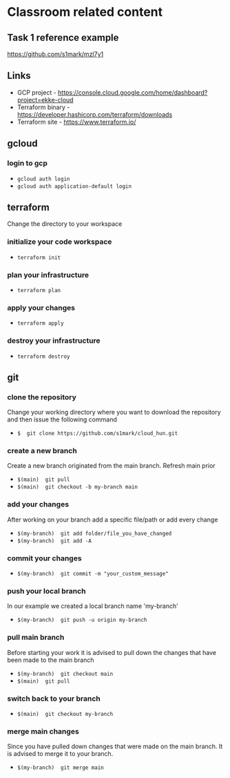 # Classroom related content

## Task 1 reference example
https://github.com/s1mark/mzl7y1

## Links 
* GCP project - https://console.cloud.google.com/home/dashboard?project=ekke-cloud
* Terraform binary - https://developer.hashicorp.com/terraform/downloads
* Terraform site - https://www.terraform.io/

## gcloud
### login to gcp
* `gcloud auth login`
* `gcloud auth application-default login`

## terraform
Change the directory to your workspace
### initialize your code workspace
* `terraform init`
### plan your infrastructure
* `terraform plan`
### apply your changes
* `terraform apply`
### destroy your infrastructure
* `terraform destroy`

## git
### clone the repository
Change your working directory where you want to download the repository and then issue the following command
* `$  git clone https://github.com/s1mark/cloud_hun.git`
### create a new branch
Create a new branch originated from the main branch. Refresh main prior
* `$(main)  git pull`
* `$(main)  git checkout -b my-branch main`
### add your changes
After working on your branch add a specific file/path or add every change 
* `$(my-branch)  git add folder/file_you_have_changed`
* `$(my-branch)  git add -A`
### commit your changes
* `$(my-branch)  git commit -m "your_custom_message"`
### push your local branch
In our example we created a local branch name 'my-branch'
* `$(my-branch)  git push -u origin my-branch`
### pull main branch
Before starting your work it is advised to pull down the changes that have been made to the main branch
* `$(my-branch)  git checkout main`
* `$(main)  git pull`
### switch back to your branch
* `$(main)  git checkout my-branch`
### merge main changes
Since you have pulled down changes that were made on the main branch. It is advised to merge it to your branch.
* `$(my-branch)  git merge main`
